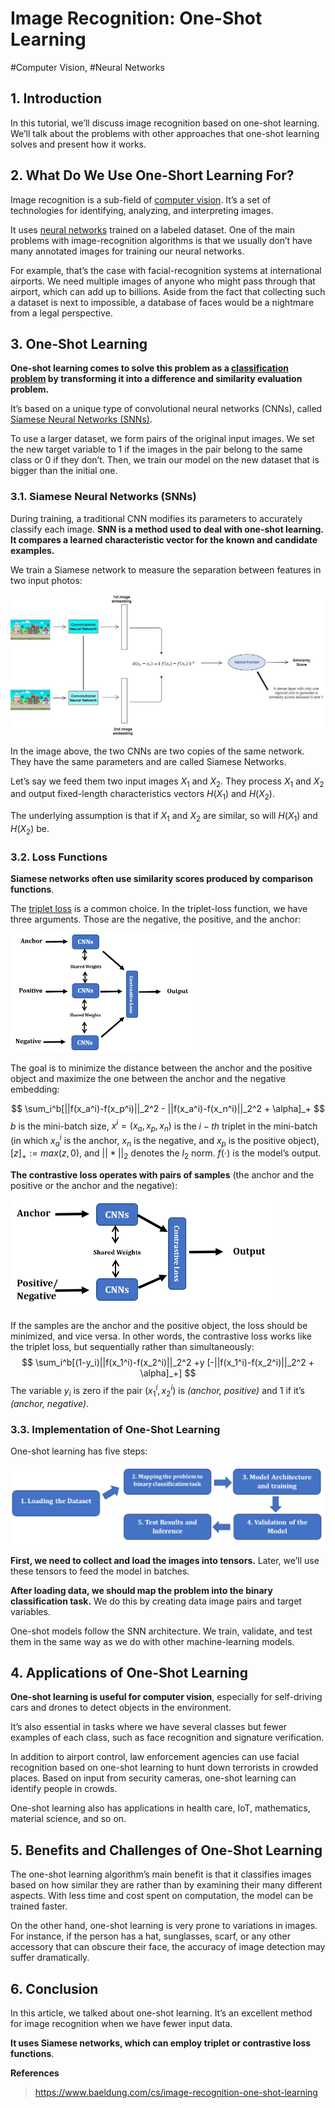 # Image Recognition: One-Shot Learning

#Computer Vision, #Neural Networks

## 1. Introduction

In this tutorial, we’ll discuss image recognition based on one-shot learning. We’ll talk about the problems with other approaches that one-shot learning solves and present how it works.

## 2. What Do We Use One-Short Learning For?

Image recognition is a sub-field of [computer vision](https://www.baeldung.com/cs/computer-vision). It’s a set of technologies for identifying, analyzing, and interpreting images.

It uses [neural networks](https://www.baeldung.com/cs/ai-convolutional-neural-networks) trained on a labeled dataset. One of the main problems with image-recognition algorithms is that we usually don’t have many annotated images for training our neural networks.

For example, that’s the case with facial-recognition systems at international airports. We need multiple images of anyone who might pass through that airport, which can add up to billions. Aside from the fact that collecting such a dataset is next to impossible, a database of faces would be a nightmare from a legal perspective.

## 3. **One-Shot Learning**

**One-shot learning comes to solve this problem as a [classification problem](https://www.baeldung.com/cs/classification-model-evaluation) by transforming it into a difference and similarity evaluation problem.**

It’s based on a unique type of convolutional neural networks (CNNs), called [Siamese Neural Networks (SNNs)](https://www.baeldung.com/cs/siamese-networks).

To use a larger dataset, we form pairs of the original input images. We set the new target variable to 1 if the images in the pair belong to the same class or 0 if they don’t. Then, we train our model on the new dataset that is bigger than the initial one.

### 3.1. Siamese Neural Networks (SNNs)

During training, a traditional CNN modifies its parameters to accurately classify each image. **SNN is a method used to deal with one-shot learning. It compares a learned characteristic vector for the known and candidate examples.**

We train a Siamese network to measure the separation between features in two input photos:

![SNN-Architectures](Image%20Recognition%20One-Shot%20Learning.assets/SNN-Architectures.jpg)

In the image above, the two CNNs are two copies of the same network. They have the same parameters and are called Siamese Networks.

Let’s say we feed them two input images $X_1$ and $X_2$. They process $X_1$ and $X_2$ and output fixed-length characteristics vectors $H(X_1)$ and $H(X_2)$.

The underlying assumption is that if $X_1$ and $X_2$ are similar, so will $H(X_1)$ and $H(X_2)$ be.

### 3.2. Loss Functions

**Siamese networks often use similarity scores produced by comparison functions**.

The [triplet loss](https://www.baeldung.com/cs/triplet-loss) is a common choice. In the triplet-loss function, we have three arguments. Those are the negative, the positive, and the anchor:

<img src="Image%20Recognition%20One-Shot%20Learning.assets/Siamese-network-with-triplet-loss-function.png" alt="Siamese-network-with-triplet-loss-function" style="zoom: 50%;" />

The goal is to minimize the distance between the anchor and the positive object and maximize the one between the anchor and the negative embedding:

$$
\sum_i^b[||f(x_a^i)-f(x_p^i)||_2^2 - ||f(x_a^i)-f(x_n^i)||_2^2 + \alpha]_+
$$
$b$ is the mini-batch size, $x^i=(x_a, x_p, x_n)$ is the $i-th$ triplet in the mini-batch (in which $x_a^i$ is the anchor, $x_n$ is the negative, and $x_p$ is the positive object), $[z]_+:=max(z,0)$, and $||*||_2$ denotes the $l_2$ norm. $f(\cdot)$ is the model’s output.

**The contrastive loss operates with pairs of samples** (the anchor and the positive or the anchor and the negative):

<img src="Image%20Recognition%20One-Shot%20Learning.assets/Siamese-network-with-contrastive-loss-function.png" alt="Siamese-network-with-contrastive-loss-function" style="zoom:50%;" />

If the samples are the anchor and the positive object, the loss should be minimized, and vice versa. In other words, the contrastive loss works like the triplet loss, but sequentially rather than simultaneously:
$$
\sum_i^b[(1-y_i)||f(x_1^i)-f(x_2^i)||_2^2 +y [-||f(x_1^i)-f(x_2^i)||_2^2 + \alpha]_+]
$$
The variable $y_i$ is zero if the pair $(x_1^i, x_2^i)$ is *(anchor, positive)* and 1 if it’s *(anchor, negative)*.

### 3.3. Implementation of One-Shot Learning

One-shot learning has five steps:

<img src="Image%20Recognition%20One-Shot%20Learning.assets/Step-to-implement-one-shot-Learning.webp" alt="Step-to-implement-one-shot-Learning" style="zoom: 50%;" />

**First, we need to collect and load the images into tensors.** Later, we’ll use these tensors to feed the model in batches.

**After loading data, we should map the problem into the binary classification task.** We do this by creating data image pairs and target variables.

One-shot models follow the SNN architecture. We train, validate, and test them in the same way as we do with other machine-learning models.

## 4. Applications of One-Shot Learning

**One-shot learning is useful for computer vision**, especially for self-driving cars and drones to detect objects in the environment.

It’s also essential in tasks where we have several classes but fewer examples of each class, such as face recognition and signature verification.

In addition to airport control, law enforcement agencies can use facial recognition based on one-shot learning to hunt down terrorists in crowded places. Based on input from security cameras, one-shot learning can identify people in crowds.

One-shot learning also has applications in health care, IoT, mathematics, material science, and so on.

## 5. **Benefits and Challenges of One-Shot Learning**

The one-shot learning algorithm’s main benefit is that it classifies images based on how similar they are rather than by examining their many different aspects. With less time and cost spent on computation, the model can be trained faster.

On the other hand, one-shot learning is very prone to variations in images. For instance, if the person has a hat, sunglasses, scarf, or any other accessory that can obscure their face, the accuracy of image detection may suffer dramatically.

## **6. Conclusion**

In this article, we talked about one-shot learning. It’s an excellent method for image recognition when we have fewer input data.

**It uses Siamese networks, which can employ triplet or contrastive loss functions**.



**References**

> https://www.baeldung.com/cs/image-recognition-one-shot-learning
